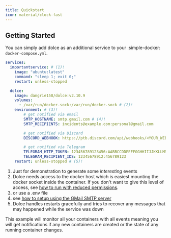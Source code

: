 ```yaml
---
title: Quickstart
icon: material/clock-fast
---
```


## Getting Started

You can simply add dolce as an additional service to your :simple-docker: `docker-compose.yml`.

```yaml title="docker-compose.yml"
services:
  importantservice: # (1)!
    image: "ubuntu:latest"
    command: "sleep 1; exit 0;"
    restart: unless-stopped

  dolce:
    image: dangrie158/dolce:v2.10.9
    volumes:
      - /var/run/docker.sock:/var/run/docker.sock # (2)!
    environment: # (3)!
        # get notified via email
        SMTP_HOSTNAME: smtp.gmail.com # (4)!
        SMTP_RECIPIENTS: incidents@example.com:personal@gmail.com

        # get notified via Discord
        DISCORD_WEBHOOK: https://ptb.discord.com/api/webhooks/<YOUR_WEBHOOK>

        # get notified via Telegram
        TELEGRAM_HTTP_TOKEN: 123456789123456:AABBCCDDEEFFGGHHIIJJKKLLMM
        TELEGRAM_RECIPIENT_IDS: 12345678912:456789123
    restart: unless-stopped # (5)!
```

1. Just for demonstration to generate some _interesting_ events
2. Dolce needs access to the docker host which is easiest mounting the docker socket inside the container. If you don't
   want to give this level of access, see [how to run with reduced permissions](advanced/reduced-permissions.md).
3. or use a .env file
4. see [how to setup using the GMail SMTP server](notifiers/smtp.md#setup-gmail-as-your-smtp-server)
5. Dolce handles restarts gracefully and tries to recover any messages that may happened while the service was down

This example will monitor all your containers with all events meaning you will get notifications if any new containers
are created or the state of any running container changes.
